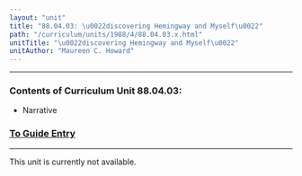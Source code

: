 ```yaml
---
layout: "unit"
title: "88.04.03: \u0022discovering Hemingway and Myself\u0022"
path: "/curriculum/units/1988/4/88.04.03.x.html"
unitTitle: "\u0022discovering Hemingway and Myself\u0022"
unitAuthor: "Maureen C. Howard"
---
```

<body>
<hr/>
<h3>
Contents of Curriculum Unit 88.04.03:
</h3>
<ul>
<li>
Narrative
</li>
</ul>
<h3>
<a href="../../../guides/1988/4/88.04.03.x.html">
To Guide Entry
</a>
</h3>
<hr/>
This unit is currently not available.
</body>